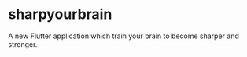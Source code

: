 # sharpyourbrain

A new Flutter application which train your brain to become sharper and stronger.



